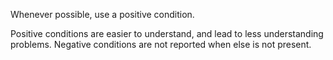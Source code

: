 Whenever possible, use a positive condition. 

Positive conditions are easier to understand, and lead to less understanding problems.
Negative conditions are not reported when else is not present. 

<?php

// This is a positive condition
if ($a == 'b') {
    doSomething();
} else {
    doSomethingElse();
}

if (!empty($a)) {
    doSomething();
} else {
    doSomethingElse();
}

// This is a negative condition
if ($a == 'b') {
    doSomethingElse();
} else {
    doSomething();
}

// No need to force $a == 'b' with empty else
if ($a != 'b') {
    doSomethingElse();
} 


?>
